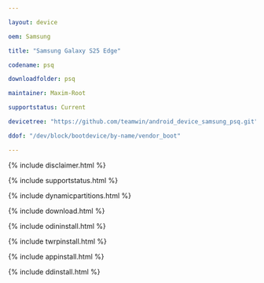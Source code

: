 ```yaml
---

layout: device

oem: Samsung

title: "Samsung Galaxy S25 Edge"

codename: psq

downloadfolder: psq

maintainer: Maxim-Root

supportstatus: Current

devicetree: "https://github.com/teamwin/android_device_samsung_psq.git"

ddof: "/dev/block/bootdevice/by-name/vendor_boot"

---
```




{% include disclaimer.html %}



{% include supportstatus.html %}



{% include dynamicpartitions.html %}



{% include download.html %}



{% include odininstall.html %}



{% include twrpinstall.html %}



{% include appinstall.html %}



{% include ddinstall.html %}